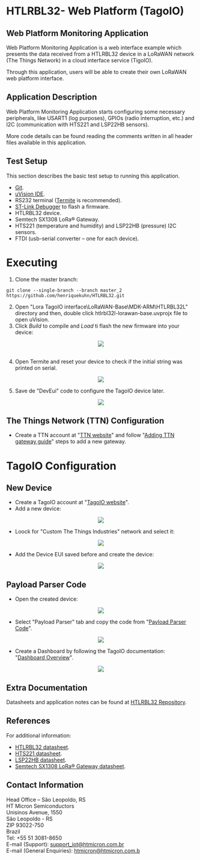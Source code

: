 # HTLRBL32- Web Platform (TagoIO)

## Web Platform Monitoring Application

Web Platform Monitoring Application is a web interface example which presents the data received from a HTLRBL32 device in a LoRaWAN network (The Things Network) in a cloud interface service (TigoIO). 

Through this application, users will be able to create their own LoRaWAN web platform interface.

## Application Description

Web Platform Monitoring Application starts configuring some necessary peripherals, like USART1 (log purposes), GPIOs (radio interruption, etc.) and I2C (communication with HTS221 and LSP22HB sensors). 

More code details can be found reading the comments written in all header files available in this application.

## Test Setup

This section describes the basic test setup to running this application.

* [Git](https://git-scm.com/downloads).
* [uVision IDE](https://www2.keil.com/mdk5).
* RS232 terminal ([Termite](https://www.compuphase.com/software_termite.htm) is recommended).
* [ST-Link Debugger](https://www.st.com/en/development-tools/st-link-v2.html) to flash a firmware.
* HTLRBL32 device.
* Semtech SX1308 LoRa® Gateway.
* HTS221 (temperature and humidity) and LSP22HB (pressure) I2C sensors.
* FTDI (usb-serial converter – one for each device).

# Executing

1. Clone the master branch: <br/>

```
git clone --single-branch --branch master_2 https://github.com/henriquekuhn/HTLRBL32.git
```

2. Open "Lora TagoIO interface\LoRaWAN-Base\MDK-ARM\HTLRBL32L" directory and then, double click htlrbl32l-lorawan-base.uvprojx file to open uVision. 
3. Click *Build* to compile and *Load* ti flash the new firmware into your device: <br/>

<div align="center">
  <img src="Screenshots/run.jpg">
</div>

<br/>

4. Open Termite and reset your device to check if the initial string was printed on serial. <br/>

<div align="center">
  <img src="Screenshots/Termite.jpg">
</div>

5. Save de "DevEui" code to configure the TagoIO device later.

<div align="center">
  <img src="Screenshots/Termite DevEUI.jpg">
</div>


## The Things Network (TTN) Configuration

- Create a TTN account at "[TTN website](https://www.thethingsnetwork.org/)" and follow "[Adding TTN gateway guide](https://git-scm.com/downloads)" steps to add a new gateway. <br/>

# TagoIO Configuration 

## New Device

- Create a TagoIO account at "[TagoIO website](https://tago.io/)". <br/>
- Add a new device:

<div align="center">
  <img src="Screenshots/newDevice.jpg">
</div>

- Loock for "Custom The Things Industries" network and select it:

<div align="center">
  <img src="Screenshots/theThingsNetwork.jpg">
</div> 

- Add the Device EUI saved before and create the device:

<div align="center">
  <img src="Screenshots/TTN DeviceEUI.jpg">
</div>

## Payload Parser Code

- Open the created device:

<div align="center">
  <img src="Screenshots/openDevice.jpg">
</div>

- Select "Payload Parser" tab and copy the code from "[Payload Parser Code](https://github.com/henriquekuhn/HTLRBL32/blob/main/Applications/Lora%20TagoIO%20interface/Payload%20Parser%20Code.txt)".

<div align="center">
  <img src="Screenshots/payloadParse.jpg">
</div>

- Create a Dashboard by following the TagoIO documentation: "[Dashboard Overview](https://docs.tago.io/en/articles/15-dashboard-overview)".

<div align="center">
  <img src="Screenshots/newDash.jpg">
</div>


## Extra Documentation

Datasheets and application notes can be found at [HTLRBL32 Repository](https://github.com/htmicron/ht32sx).

## References

For additional information:

* [HTLRBL32 datasheet](https://www.st.com/resource/en/datasheet/hts221.pdf).
* [HTS221 datasheet](https://www.st.com/resource/en/datasheet/hts221.pdf). 
* [LSP22HB datasheet](https://www.st.com/resource/en/application_note/an5209-lps22hh-mems-nano-pressure-sensor-stmicroelectronics.pdf).
* [Semtech SX1308 LoRa® Gateway datasheet](https://www.mouser.com/datasheet/2/761/sx1308-1277867.pdf).


## Contact Information

Head Office – São Leopoldo, RS <br/>
HT Micron Semiconductors <br/>
Unisinos Avenue, 1550 <br/>
São Leopoldo - RS <br/>
ZIP 93022-750 <br/>
Brazil <br/>
Tel: +55 51 3081-8650 <br/>
E-mail (Support): support_iot@htmicron.com.br <br/>
E-mail (General Enquiries): htmicron@htmicron.com.b <br/>
